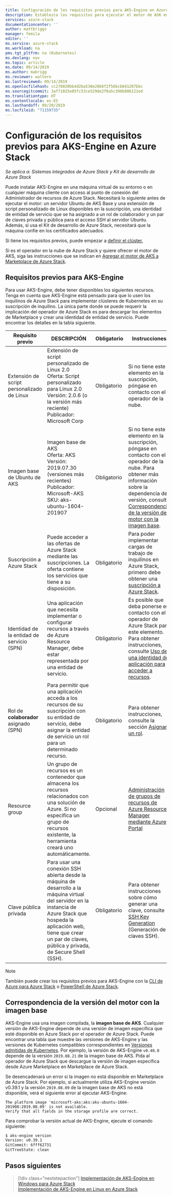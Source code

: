 ```yaml
---
title: Configuración de los requisitos previos para AKS-Engine en Azure Stack | Microsoft Docs
description: Establezca los requisitos para ejecutar el motor de ASK en Azure Stack.
services: azure-stack
documentationcenter: ''
author: mattbriggs
manager: femila
editor: ''
ms.service: azure-stack
ms.workload: na
pms.tgt_pltfrm: na (Kubernetes)
ms.devlang: nav
ms.topic: article
ms.date: 09/14/2019
ms.author: mabrigg
ms.reviewer: waltero
ms.lastreviewed: 09/14/2019
ms.openlocfilehash: cc278020bb4d2ba530e20b6f2f56bcb841207bbc
ms.sourcegitcommit: 3af71025e85fc53ce529de2f6a5c396b806121ed
ms.translationtype: HT
ms.contentlocale: es-ES
ms.lasthandoff: 09/20/2019
ms.locfileid: "71159735"
---
```

# <a name="set-up-the-prerequisites-for-the-aks-engine-on-azure-stack"></a>Configuración de los requisitos previos para AKS-Engine en Azure Stack

*Se aplica a: Sistemas integrados de Azure Stack y Kit de desarrollo de Azure Stack*

Puede instalar AKS-Engine en una máquina virtual de su entorno o en cualquier máquina cliente con acceso al punto de conexión del Administrador de recursos de Azure Stack. Necesitará lo siguiente antes de ejecutar el motor: un servidor Ubuntu de AKS Base y una extensión de script personalizado de Linux disponibles en la suscripción, una identidad de entidad de servicio que se ha asignado a un rol de colaborador y un par de claves privada y pública para el acceso SSH al servidor Ubuntu. Además, si usa el Kit de desarrollo de Azure Stack, necesitará que la máquina confíe en los certificados adecuados.

Si tiene los requisitos previos, puede empezar a [definir el clúster.](azure-stack-kubernetes-aks-engine-deploy-cluster.md)

Si es el operador en la nube de Azure Stack y quiere ofrecer el motor de AKS, siga las instrucciones que se indican en [Agregar el motor de AKS a Marketplace de Azure Stack](../operator/azure-stack-aks-engine.md).

## <a name="prerequisites-for-the-aks-engine"></a>Requisitos previos para AKS-Engine

Para usar AKS-Engine, debe tener disponibles los siguientes recursos. Tenga en cuenta que AKS-Engine está pensado para que lo usen los inquilinos de Azure Stack para implementar clústeres de Kubernetes en su suscripción de inquilino. La única parte donde se puede requerir la implicación del operador de Azure Stack es para descargar los elementos de Marketplace y crear una identidad de entidad de servicio. Puede encontrar los detalles en la tabla siguiente.

| Requisito previo | DESCRIPCIÓN | Obligatorio | Instrucciones |
| --- | --- | --- | --- |
| Extensión de script personalizado de Linux | Extensión de script personalizado de Linux 2.0<br>Oferta: Script personalizado para Linux 2.0<br>Versión: 2.0.6 (o la versión más reciente)<br>Publicador: Microsoft Corp | Obligatorio | Si no tiene este elemento en la suscripción, póngase en contacto con el operador de la nube. |
| Imagen base de Ubuntu de AKS | Imagen base de AKS<br>Oferta: AKS<br>Versión: 2019.07.30 (versiones más recientes)<br>Publicador: Microsoft-AKS<br>SKU: aks-ubuntu-1604-201907 | Obligatorio | Si no tiene este elemento en la suscripción, póngase en contacto con el operador de la nube. Para obtener más información sobre la dependencia de versión, consulte [Correspondencia de la versión del motor con la imagen base](#matching-engine-to-base-image-version). |
| Suscripción a Azure Stack | Puede acceder a las ofertas de Azure Stack mediante las suscripciones. La oferta contiene los servicios que tiene a su disposición. | Obligatorio | Para poder implementar cargas de trabajo de inquilinos en Azure Stack, primero debe obtener una [suscripción a Azure Stack](https://docs.microsoft.com/azure-stack/user/azure-stack-subscribe-services). |
| Identidad de la entidad de servicio (SPN) |  Una aplicación que necesita implementar o configurar recursos a través de Azure Resource Manager, debe estar representada por una entidad de servicio. | Obligatorio | Es posible que deba ponerse en contacto con el operador de Azure Stack para este elemento.  Para obtener instrucciones, consulte [Uso de una identidad de aplicación para acceder a recursos](https://docs.microsoft.com/azure-stack/operator/azure-stack-create-service-principals). |
| Rol de **colaborador** asignado (SPN) | Para permitir que una aplicación acceda a los recursos de su suscripción con su entidad de servicio, debe asignar la entidad de servicio un rol para un determinado recurso. | Obligatorio | Para obtener instrucciones, consulte la sección [Asignar un rol](https://docs.microsoft.com/azure-stack/operator/azure-stack-create-service-principals#assign-a-role). |
| Resource group | Un grupo de recursos es un contenedor que almacena los recursos relacionados con una solución de Azure. Si no especifica un grupo de recursos existente, la herramienta creará uno automáticamente. | Opcional | [Administración de grupos de recursos de Azure Resource Manager mediante Azure Portal](https://docs.microsoft.com/azure/azure-resource-manager/manage-resource-groups-portal) |
| Clave pública privada | Para usar una conexión SSH abierta desde la máquina de desarrollo a la máquina virtual del servidor en la instancia de Azure Stack que hospeda la aplicación web, tiene que crear un par de claves, pública y privada, de Secure Shell (SSH). | Obligatorio | Para obtener instrucciones sobre cómo generar una clave, consulte [SSH Key Generation](https://docs.microsoft.com/azure-stack/user/azure-stack-dev-start-howto-ssh-public-key) (Generación de claves SSH).|

> [!Note]  
> También puede crear los requisitos previos para AKS-Engine con la [CLI de Azure para Azure Stack](https://docs.microsoft.com/azure-stack/user/azure-stack-version-profiles-azurecli2) o [PowerShell de Azure Stack](https://docs.microsoft.com/azure-stack/operator/azure-stack-powershell-install).

## <a name="matching-engine-to-base-image-version"></a>Correspondencia de la versión del motor con la imagen base

AKS-Engine usa una imagen compilada, la **imagen base de AKS**. Cualquier versión de AKS-Engine depende de una versión de imagen específica que esté disponible en Azure Stack por el operador de Azure Stack. Puede encontrar una tabla que muestre las versiones de AKS-Engine y las versiones de Kubernetes compatibles correspondientes en [Versiones admitidas de Kubernetes](https://github.com/Azure/aks-engine/blob/master/docs/topics/azure-stack.md#supported-kubernetes-versions). Por ejemplo, la versión de AKS-Engine `v0.40.0` depende de la versión `2019.08.21` de la imagen base de AKS. Pida al operador de Azure Stack que descargue la versión de imagen específica desde Azure Marketplace en Marketplace de Azure Stack.

Se desencadenará un error si la imagen no está disponible en Marketplace de Azure Stack. Por ejemplo, si actualmente utiliza AKS-Engine versión v0.39.1 y la versión `2019.08.09` de la imagen base de AKS no está disponible, verá el siguiente error al ejecutar AKS-Engine: 

```Text  
The platform image 'microsoft-aks:aks:aks-ubuntu-1604-201908:2019.08.09' is not available. 
Verify that all fields in the storage profile are correct.
```

Para comprobar la versión actual de AKS-Engine, ejecute el comando siguiente:

```bash  
$ aks-engine version
Version: v0.39.1
GitCommit: 6fff62731
GitTreeState: clean
```

## <a name="next-steps"></a>Pasos siguientes

> [!div class="nextstepaction"]
> [Implementación de AKS-Engine en Windows para Azure Stack](azure-stack-kubernetes-aks-engine-deploy-windows.md)  
> [Implementación de AKS-Engine en Linux en Azure Stack](azure-stack-kubernetes-aks-engine-deploy-linux.md)